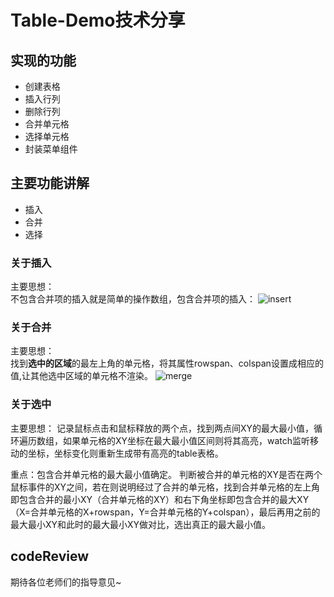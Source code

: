 # Table-Demo技术分享

## 实现的功能

* 创建表格
* 插入行列
* 删除行列
* 合并单元格
* 选择单元格
* 封装菜单组件

## 主要功能讲解

* 插入
* 合并
* 选择

### 关于插入

主要思想：  
  不包含合并项的插入就是简单的操作数组，包含合并项的插入：
![insert](http://chuantu.xyz/t6/702/1565779532x3703728804.png)

### 关于合并

主要思想：  
  找到**选中的区域**的最左上角的单元格，将其属性rowspan、colspan设置成相应的值,让其他选中区域的单元格不渲染。
![merge](http://chuantu.xyz/t6/702/1565779637x989559068.png)

### 关于选中

主要思想：
  记录鼠标点击和鼠标释放的两个点，找到两点间XY的最大最小值，循环遍历数组，如果单元格的XY坐标在最大最小值区间则将其高亮，watch监听移动的坐标，坐标变化则重新生成带有高亮的table表格。
  
  重点：包含合并单元格的最大最小值确定。
  判断被合并的单元格的XY是否在两个鼠标事件的XY之间，若在则说明经过了合并的单元格，找到合并单元格的左上角即包含合并的最小XY（合并单元格的XY）和右下角坐标即包含合并的最大XY（X=合并单元格的X+rowspan，Y=合并单元格的Y+colspan），最后再用之前的最大最小XY和此时的最大最小XY做对比，选出真正的最大最小值。

## codeReview

期待各位老师们的指导意见~
